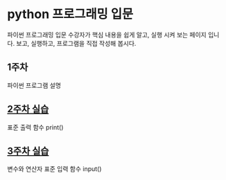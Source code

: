# python 프로그래밍 입문
파이썬 프로그래밍 입문 수강자가 핵심 내용을 쉽게 알고, 실행 시켜 보는 페이지 입니다.
보고, 실행하고, 프로그램을 직접 작성해 봅시다.

## 1주차
파이썬 프로그램 설명

## [2주차 실습](https://github.com/baek-study/python/blob/main/week2.ipynb)
표준 출력 함수 print()

## [3주차 실습](https://github.com/baek-study/python/blob/main/week3.ipynb)
변수와 연산자
표준 입력 함수 input()
